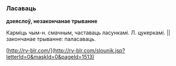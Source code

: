 ### Ласаваць
**дзеяслоў, незакончанае трыванне**

Карміць чым-н. смачным, частаваць ласункамі. Л. цукеркамі. || закончанае трыванне: паласаваць.

<a rel="author">[http://rv-blr.com/](http://rv-blr.com/slounik.jsp?letterId=0&maskId=0&pageId=1513)</a>
